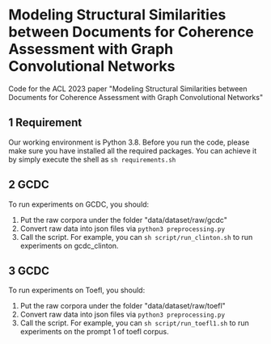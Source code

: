 # Modeling Structural Similarities between Documents for Coherence Assessment with Graph Convolutional Networks
Code for the ACL 2023 paper "Modeling Structural Similarities between Documents for Coherence Assessment with Graph Convolutional Networks"

## 1 Requirement
Our working environment is Python 3.8. Before you run the code, please make sure you have installed all the required packages. You can achieve it by simply execute the shell as `sh requirements.sh`

## 2 GCDC
To run experiments on GCDC, you should:
1. Put the raw corpora under the folder "data/dataset/raw/gcdc"
2. Convert raw data into json files via `python3 preprocessing.py`
3. Call the script. For example, you can `sh script/run_clinton.sh` to run experiments on gcdc_clinton.

## 3 GCDC
To run experiments on Toefl, you should:
1. Put the raw corpora under the folder "data/dataset/raw/toefl"
2. Convert raw data into json files via `python3 preprocessing.py`
3. Call the script. For example, you can `sh script/run_toefl1.sh` to run experiments on the prompt 1 of toefl corpus.
